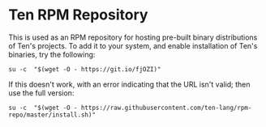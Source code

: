 # Ten RPM Repository
This is used as an RPM repository for hosting pre-built binary
distributions of Ten's projects.  To add it to your system,
and enable installation of Ten's binaries, try the following:

    su -c  "$(wget -O - https://git.io/fjOZI)"

If this doesn't work, with an error indicating that the URL
isn't valid; then use the full version:

    su -c  "$(wget -O - https://raw.githubusercontent.com/ten-lang/rpm-repo/master/install.sh)"
